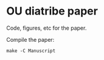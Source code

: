 # OU diatribe paper

Code, figures, etc for the paper.

Compile the paper:

```
make -C Manuscript
```
